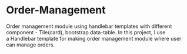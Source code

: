 # Order-Management
Order management module using handlebar templates with different component - Tile(card), bootstrap data-table.
In this project, I use a Handlebar template for making order management module where user can manage orders.
